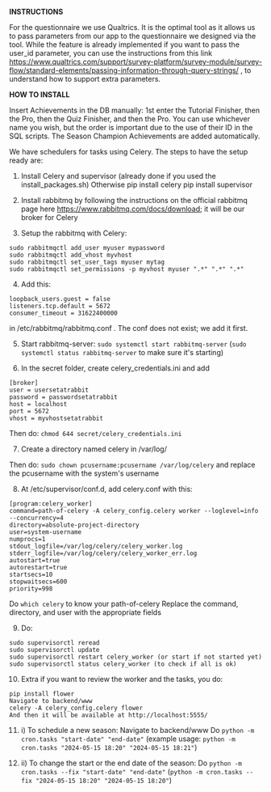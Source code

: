 **INSTRUCTIONS**

For the questionnaire we use Qualtrics. It is the optimal tool as it allows us to pass parameters from our app to the questionnaire we designed via the tool. While the feature is already implemented if you want to pass the user_id parameter, you can use the instructions from this link https://www.qualtrics.com/support/survey-platform/survey-module/survey-flow/standard-elements/passing-information-through-query-strings/ , to understand how to support extra parameters.

**HOW TO INSTALL**

Insert Achievements in the DB manually: 1st enter the Tutorial Finisher, then the Pro, then the Quiz Finisher, and then the Pro. You can use whichever name you wish, but the order is important due to the use of their ID in the SQL scripts. The Season Champion Achievements are added automatically.

We have schedulers for tasks using Celery. The steps to have the setup ready are:

1) Install Celery and supervisor (already done if you used the install_packages.sh) Otherwise pip install celery
pip install supervisor

2) Install rabbitmq by following the instructions on the official rabbitmq page here https://www.rabbitmq.com/docs/download; it will be our broker for Celery

3) Setup the rabbitmq with Celery: 
```
sudo rabbitmqctl add_user myuser mypassword
sudo rabbitmqctl add_vhost myvhost
sudo rabbitmqctl set_user_tags myuser mytag
sudo rabbitmqctl set_permissions -p myvhost myuser ".*" ".*" ".*"
```

4) Add this: 
```
loopback_users.guest = false
listeners.tcp.default = 5672
consumer_timeout = 31622400000
```
in /etc/rabbitmq/rabbitmq.conf . The conf does not exist; we add it first.

5) Start rabbitmq-server: ``sudo systemctl start rabbitmq-server`` (``sudo systemctl status rabbitmq-server`` to make sure it's starting)

6) In the secret folder, create celery_credentials.ini and add 
```
[broker]
user = usersetatrabbit
password = passwordsetatrabbit
host = localhost
port = 5672
vhost = myvhostsetatrabbit
```

Then do: ``chmod 644 secret/celery_credentials.ini``

7) Create a directory named celery in /var/log/

Then do: ``sudo chown pcusername:pcusername /var/log/celery`` and replace the pcusername with the system's username

8) At /etc/supervisor/conf.d, add celery.conf with this: 
```
[program:celery_worker]
command=path-of-celery -A celery_config.celery worker --loglevel=info --concurrency=4
directory=absolute-project-directory
user=system-username
numprocs=1
stdout_logfile=/var/log/celery/celery_worker.log
stderr_logfile=/var/log/celery/celery_worker_err.log
autostart=true
autorestart=true
startsecs=10
stopwaitsecs=600
priority=998
```
Do ``which celery`` to know your path-of-celery
Replace the command, directory, and user with the appropriate fields

9) Do:
```
sudo supervisorctl reread
sudo supervisorctl update
sudo supervisorctl restart celery_worker (or start if not started yet)
sudo supervisorctl status celery_worker (to check if all is ok)
```

10) Extra if you want to review the worker and the tasks, you do:
```
pip install flower
Navigate to backend/www
celery -A celery_config.celery flower
And then it will be available at http://localhost:5555/
```

11) i) To schedule a new season:
Navigate to backend/www
Do ``python -m cron.tasks "start-date" "end-date"`` (example usage: ``python -m cron.tasks "2024-05-15 18:20" "2024-05-15 18:21"``)

11) ii) To change the start or the end date of the season:
Do ``python -m cron.tasks --fix "start-date" "end-date"`` (``python -m cron.tasks --fix "2024-05-15 18:20" "2024-05-15 18:20"``)
